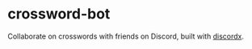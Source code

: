 # crossword-bot
Collaborate on crosswords with friends on Discord, built with [discordx](https://www.npmjs.com/package/discordx).
